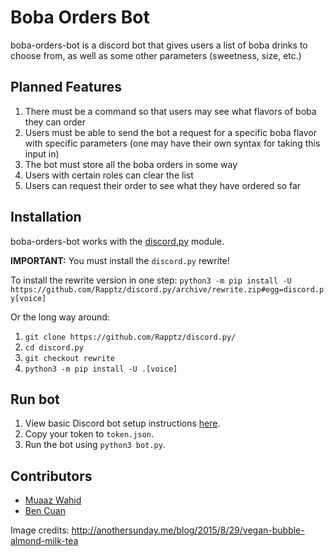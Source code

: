 # Boba Orders Bot
boba-orders-bot is a discord bot that gives users a list of boba drinks to choose from, as well as some other parameters (sweetness, size, etc.)

## Planned Features
1. There must be a command so that users may see what flavors of boba they  can order
1. Users must be able to send the bot a request for a specific boba flavor with specific parameters (one may have their own syntax for taking this input in)
1. The bot must store all the boba orders in some way
1. Users with certain roles can clear the list
1. Users can request their order to see what they have ordered so far

## Installation
boba-orders-bot works with the [discord.py](https://github.com/Rapptz/discord.py/tree/rewrite) module. 

**IMPORTANT:** You must install the `discord.py` rewrite! 

To install the rewrite version in one step:
`python3 -m pip install -U https://github.com/Rapptz/discord.py/archive/rewrite.zip#egg=discord.py[voice]`

Or the long way around:
1. `git clone https://github.com/Rapptz/discord.py/`
2. `cd discord.py`
3. `git checkout rewrite`
4. `python3 -m pip install -U .[voice]`

## Run bot
1. View basic Discord bot setup instructions [here](https://discordpy.readthedocs.io/en/rewrite/discord.html).
2. Copy your token to `token.json`.
3. Run the bot using `python3 bot.py`.

## Contributors
 - [Muaaz Wahid](https://github.com/MuaazWahid)
 - [Ben Cuan](https://github.com/dbqeo)

Image credits: http://anothersunday.me/blog/2015/8/29/vegan-bubble-almond-milk-tea
